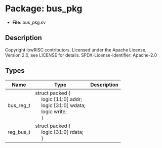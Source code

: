 # Package: bus_pkg

- **File**: bus_pkg.sv
## Description

 Copyright lowRISC contributors.
 Licensed under the Apache License, Version 2.0, see LICENSE for details.
 SPDX-License-Identifier: Apache-2.0


## Types

| Name      | Type                                                                                                                                                                                                                                       | Description |
| --------- | ------------------------------------------------------------------------------------------------------------------------------------------------------------------------------------------------------------------------------------------ | ----------- |
| bus_reg_t | struct packed {<br><span style="padding-left:20px">     logic [11:0] addr;<br><span style="padding-left:20px">     logic [31:0] wdata;<br><span style="padding-left:20px">     logic        write;<br><span style="padding-left:20px">   } |             |
| reg_bus_t | struct packed {<br><span style="padding-left:20px">     logic [31:0] rdata;<br><span style="padding-left:20px">   }                                                                                                                        |             |
